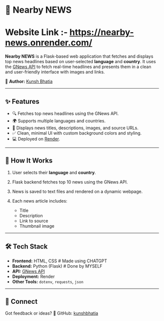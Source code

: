 # 📜 Nearby NEWS

# Website Link :- https://nearby-news.onrender.com/

**Nearby NEWS** is a Flask-based web application that fetches and displays top news headlines based on user-selected **language** and **country**. It uses the [GNews API](https://gnews.io/) to fetch real-time headlines and presents them in a clean and user-friendly interface with images and links.

📌 **Author:** [Kunsh Bhatia](https://github.com/kunshbhatia)

---

## ✨ Features

* 🔍 Fetches top news headlines using the GNews API.
* 🌍 Supports multiple languages and countries.
* 📰 Displays news titles, descriptions, images, and source URLs.
* ✅ Clean, minimal UI with custom background colors and styling.
* 💻 Deployed on [Render](https://render.com/).

---

## 🚀 How It Works

1. User selects their **language** and **country**.
2. Flask backend fetches top 10 news using the GNews API.
3. News is saved to text files and rendered on a dynamic webpage.
4. Each news article includes:

   * Title
   * Description
   * Link to source
   * Thumbnail image

---

## 🛠️ Tech Stack

* **Frontend:** HTML, CSS  # Made using CHATGPT
* **Backend:** Python (Flask) # Done by MYSELF
* **API:** [GNews API](https://gnews.io/)
* **Deployment:** Render
* **Other Tools:** `dotenv`, `requests`, `json`

---

## 💬 Connect

Got feedback or ideas?
📍 GitHub: [kunshbhatia](https://github.com/kunshbhatia)
